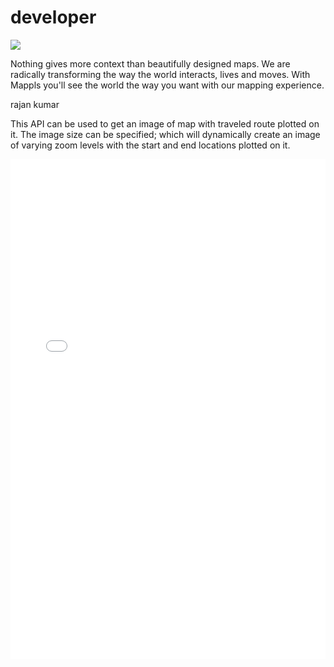 # developer 
[![](https://about.mappls.com/images/mappls-b-logo.svg) ](https://www.mapmyindia.com/api)

Nothing gives more context than beautifully designed maps. We are radically transforming the way the world interacts, lives and moves. With Mappls you'll see the world the way you want with our mapping experience.

rajan kumar

This API can be used to get an image of map with traveled route plotted on it. The image size can be specified; which will dynamically create an image of varying zoom levels with the start and end locations plotted on it.

<iframe
  src="/swagger-ui/index.html?url=https://mappls-api.github.io/mappls-rest-apis/custom/isopolygon.yml"
  width="100%"
  height="800px"
  style="border: none;">
</iframe>
